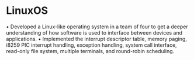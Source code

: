 # LinuxOS

• Developed a Linux-like operating system in a team of four to get a deeper understanding of how software is used to
interface between devices and applications.
• Implemented the interrupt descriptor table, memory paging, i8259 PIC interrupt handling, exception handling, system
call interface, read-only file system, multiple terminals, and round-robin scheduling.
